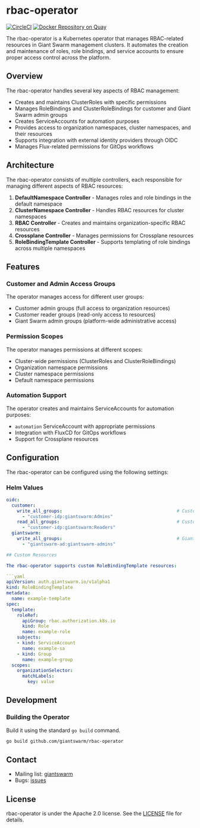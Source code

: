 # rbac-operator

[![CircleCI](https://circleci.com/gh/giantswarm/rbac-operator.svg?&style=shield&&circle-token=373dcae33aecb47a0a53c51105e9381dff5b0b88)](https://circleci.com/gh/giantswarm/rbac-operator)
[![Docker Repository on Quay](https://quay.io/repository/giantswarm/rbac-operator/status "Docker Repository on Quay")](https://quay.io/repository/giantswarm/rbac-operator)

The rbac-operator is a Kubernetes operator that manages RBAC-related resources in Giant Swarm management clusters. It automates the creation and maintenance of roles, role bindings, and service accounts to ensure proper access control across the platform.

## Overview

The rbac-operator handles several key aspects of RBAC management:

- Creates and maintains ClusterRoles with specific permissions
- Manages RoleBindings and ClusterRoleBindings for customer and Giant Swarm admin groups
- Creates ServiceAccounts for automation purposes
- Provides access to organization namespaces, cluster namespaces, and their resources
- Supports integration with external identity providers through OIDC
- Manages Flux-related permissions for GitOps workflows

## Architecture

The rbac-operator consists of multiple controllers, each responsible for managing different aspects of RBAC resources:

1. **DefaultNamespace Controller** - Manages roles and role bindings in the default namespace
2. **ClusterNamespace Controller** - Handles RBAC resources for cluster namespaces
3. **RBAC Controller** - Creates and maintains organization-specific RBAC resources
4. **Crossplane Controller** - Manages permissions for Crossplane resources
5. **RoleBindingTemplate Controller** - Supports templating of role bindings across multiple namespaces

## Features

### Customer and Admin Access Groups

The operator manages access for different user groups:

- Customer admin groups (full access to organization resources)
- Customer reader groups (read-only access to resources)
- Giant Swarm admin groups (platform-wide administrative access)

### Permission Scopes

The operator manages permissions at different scopes:

- Cluster-wide permissions (ClusterRoles and ClusterRoleBindings)
- Organization namespace permissions
- Cluster namespace permissions
- Default namespace permissions

### Automation Support

The operator creates and maintains ServiceAccounts for automation purposes:

- `automation` ServiceAccount with appropriate permissions
- Integration with FluxCD for GitOps workflows
- Support for Crossplane resources

## Configuration

The rbac-operator can be configured using the following settings:

### Helm Values

```yaml
oidc:
  customer:
    write_all_groups:                                           # Customer groups with admin access
      - "customer-idp:giantswarm:Admins"
    read_all_groups:                                            # Customer groups with read-only access
      - "customer-idp:giantswarm:Readers"
  giantswarm:
    write_all_groups:                                           # Giant Swarm admin groups
      - "giantswarm-ad:giantswarm-admins"

## Custom Resources

The rbac-operator supports custom RoleBindingTemplate resources:

```yaml
apiVersion: auth.giantswarm.io/v1alpha1
kind: RoleBindingTemplate
metadata:
  name: example-template
spec:
  template:
    roleRef:
      apiGroup: rbac.authorization.k8s.io
      kind: Role
      name: example-role
    subjects:
    - kind: ServiceAccount
      name: example-sa
    - kind: Group
      name: example-group
  scopes:
    organizationSelector:
      matchLabels:
        key: value
```

## Development

### Building the Operator

Build it using the standard `go build` command.

```bash
go build github.com/giantswarm/rbac-operator
```

## Contact

- Mailing list: [giantswarm](https://groups.google.com/forum/!forum/giantswarm)
- Bugs: [issues](https://github.com/giantswarm/rbac-operator/issues)

## License

rbac-operator is under the Apache 2.0 license. See the [LICENSE](LICENSE) file for
details.
